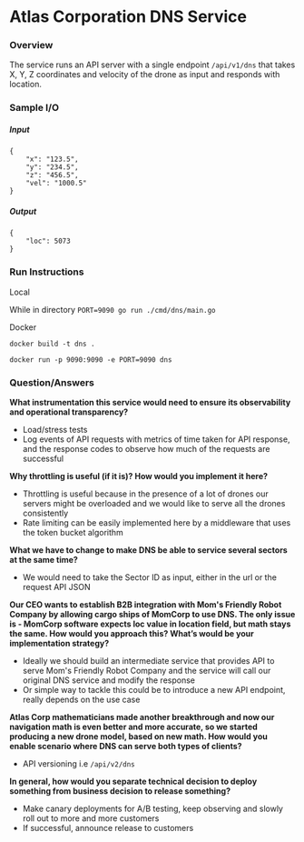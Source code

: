 # Atlas Corporation DNS Service

### Overview

The service runs an API server with a single endpoint `/api/v1/dns` that 
takes X, Y, Z coordinates and velocity of the drone as input and responds with 
location.

### Sample I/O

##### Input
```
{
	"x": "123.5",
	"y": "234.5",
	"z": "456.5",
	"vel": "1000.5"
}
```

##### Output

```
{
    "loc": 5073
}
```

### Run Instructions

Local

While in directory `PORT=9090 go run ./cmd/dns/main.go`

Docker

`docker build -t dns .`

`docker run -p 9090:9090 -e PORT=9090 dns`

### Question/Answers

**What instrumentation this service would need to ensure its observability and operational
transparency?**

- Load/stress tests
- Log events of API requests with metrics of time taken for API response, 
and the response codes to observe how much of the requests are successful

**Why throttling is useful (if it is)? How would you implement it here?**

- Throttling is useful because in the presence of a lot of drones our servers 
might be overloaded and we would like to serve all the drones consistently
- Rate limiting can be easily implemented here by a middleware that uses the token
bucket algorithm 

**What we have to change to make DNS be able to service several sectors at the same
time?**

- We would need to take the Sector ID as input, either in the url 
or the request API JSON

**Our CEO wants to establish B2B integration with Mom's Friendly Robot Company by
allowing cargo ships of MomCorp to use DNS. The only issue is - MomCorp software
expects loc value in location field, but math stays the same. How would you
approach this? What’s would be your implementation strategy?**

- Ideally we should build an intermediate service that provides API to serve Mom's 
Friendly Robot Company and the service will call our original DNS service 
and modify the response
- Or simple way to tackle this could be to introduce a new API endpoint, really
depends on the use case

**Atlas Corp mathematicians made another breakthrough and now our navigation math is
even better and more accurate, so we started producing a new drone model, based on
new math. How would you enable scenario where DNS can serve both types of clients?**

- API versioning i.e `/api/v2/dns`

**In general, how would you separate technical decision to deploy something from
business decision to release something?**

- Make canary deployments for A/B testing, keep observing and slowly roll 
out to more and more customers
- If successful, announce release to customers 